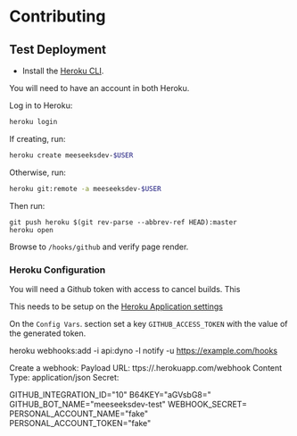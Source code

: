 # Contributing

## Test Deployment

- Install the [Heroku CLI](https://devcenter.heroku.com/articles/heroku-cli#download-and-install).

You will need to have an account in both Heroku.

Log in to Heroku:

```bash
heroku login
```

If creating, run:

```bash
heroku create meeseeksdev-$USER
```

Otherwise, run:

```bash
heroku git:remote -a meeseeksdev-$USER
```

Then run:

```
git push heroku $(git rev-parse --abbrev-ref HEAD):master
heroku open
```

Browse to `/hooks/github` and verify page render.

### Heroku Configuration

You will need a Github token with access to cancel builds. This 

This needs to be setup on the [Heroku Application settings](https://dashboard.heroku.com/apps/jupyterlab-bot/settings)

On the `Config Vars`. section set a key `GITHUB_ACCESS_TOKEN` with the value of the generated token.

heroku webhooks:add -i api:dyno -l notify -u https://example.com/hooks

Create a webhook:
Payload URL: ttps://<your-app-name>.herokuapp.com/webhook
Content Type: application/json
Secret: <value from the webhooks add above>


GITHUB_INTEGRATION_ID="10"
B64KEY="aGVsbG8="
GITHUB_BOT_NAME="meeseeksdev-test"
WEBHOOK_SECRET=<value from the webhooks add above>
PERSONAL_ACCOUNT_NAME="fake"
PERSONAL_ACCOUNT_TOKEN="fake"
